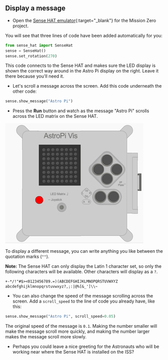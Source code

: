 ## Display a message

+ Open the [Sense HAT emulator](https://trinket.io/mission-zero){:target="_blank"} for the Mission Zero project.

You will see that three lines of code have been added automatically for you:

```python
from sense_hat import SenseHat
sense = SenseHat()
sense.set_rotation(270)
```
This code connects to the Sense HAT and makes sure the LED display is shown the correct way around in the Astro Pi display on the right. Leave it there because you'll need it.

+ Let's scroll a message across the screen. Add this code underneath the other code:

```python
sense.show_message("Astro Pi")
```

+ Press the **Run** button and watch as the message "Astro Pi" scrolls across the LED matrix on the Sense HAT.

![Scrolling message](images/scroll-message.gif)

To display a different message, you can write anything you like between the quotation marks (`""`).

**Note:** The Sense HAT can only display the Latin 1 character set, so only the following characters will be available. Other characters will display as a `?`.

```
+-*/!"#$><0123456789.=)(ABCDEFGHIJKLMNOPQRSTUVWXYZ
abcdefghijklmnopqrstuvwxyz?,;:|@%[&_']\\~
```

+ You can also change the speed of the message scrolling across the screen. Add a `scroll_speed` to the line of code you already have, like this:

```python
sense.show_message("Astro Pi", scroll_speed=0.05)
```

The original speed of the message is `0.1`. Making the number smaller will make the message scroll more quickly, and making the number larger makes the message scroll more slowly.

+ Perhaps you could leave a nice greeting for the Astronauts who will be working near where the Sense HAT is installed on the ISS?
